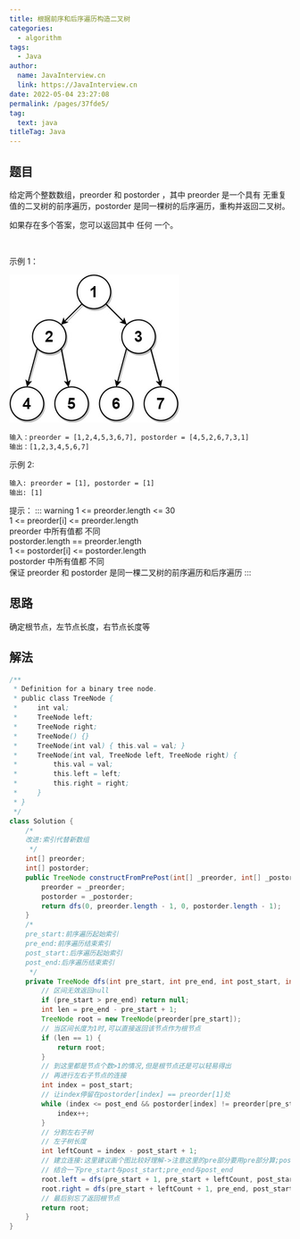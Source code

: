 ```yaml
---
title: 根据前序和后序遍历构造二叉树
categories: 
  - algorithm
tags: 
  - Java
author: 
  name: JavaInterview.cn
  link: https://JavaInterview.cn
date: 2022-05-04 23:27:08
permalink: /pages/37fde5/
tag: 
  text: java
titleTag: Java
---
```



## 题目
给定两个整数数组，preorder 和 postorder ，其中 preorder 是一个具有 无重复 值的二叉树的前序遍历，postorder 是同一棵树的后序遍历，重构并返回二叉树。

如果存在多个答案，您可以返回其中 任何 一个。

 

示例 1：


![](/media/pictures/leetcode/lc-prepost.jpeg)


    输入：preorder = [1,2,4,5,3,6,7], postorder = [4,5,2,6,7,3,1]
    输出：[1,2,3,4,5,6,7]
    
示例 2:

    输入: preorder = [1], postorder = [1]
    输出: [1]

提示：
::: warning
1 <= preorder.length <= 30\
1 <= preorder[i] <= preorder.length\
preorder 中所有值都 不同\
postorder.length == preorder.length\
1 <= postorder[i] <= postorder.length\
postorder 中所有值都 不同\
保证 preorder 和 postorder 是同一棵二叉树的前序遍历和后序遍历
:::




## 思路

确定根节点，左节点长度，右节点长度等

## 解法
```java
/**
 * Definition for a binary tree node.
 * public class TreeNode {
 *     int val;
 *     TreeNode left;
 *     TreeNode right;
 *     TreeNode() {}
 *     TreeNode(int val) { this.val = val; }
 *     TreeNode(int val, TreeNode left, TreeNode right) {
 *         this.val = val;
 *         this.left = left;
 *         this.right = right;
 *     }
 * }
 */
class Solution {
    /*
    改进:索引代替新数组
     */
    int[] preorder;
    int[] postorder;
    public TreeNode constructFromPrePost(int[] _preorder, int[] _postorder) {
        preorder = _preorder;
        postorder = _postorder;
        return dfs(0, preorder.length - 1, 0, postorder.length - 1);
    }
    /*
    pre_start:前序遍历起始索引
    pre_end:前序遍历结束索引
    post_start:后序遍历起始索引
    post_end:后序遍历结束索引
     */
    private TreeNode dfs(int pre_start, int pre_end, int post_start, int post_end) {
        // 区间无效返回null
        if (pre_start > pre_end) return null;
        int len = pre_end - pre_start + 1;
        TreeNode root = new TreeNode(preorder[pre_start]);
        // 当区间长度为1时,可以直接返回该节点作为根节点
        if (len == 1) {
            return root;
        }
        // 到这里都是节点个数>1的情况,但是根节点还是可以轻易得出
        // 再进行左右子节点的连接
        int index = post_start;
        // 让index停留在postorder[index] == preorder[1]处
        while (index <= post_end && postorder[index] != preorder[pre_start + 1]) {
            index++;
        }
        // 分割左右子树
        // 左子树长度
        int leftCount = index - post_start + 1;
        // 建立连接:这里建议画个图比较好理解->注意这里的pre部分要用pre部分算;post部分要用post部分算
        // 结合一下pre_start与post_start;pre_end与post_end
        root.left = dfs(pre_start + 1, pre_start + leftCount, post_start, post_start + leftCount - 1);  // 左子树前序遍历区间始末索引与后序遍历区间始末索引
        root.right = dfs(pre_start + leftCount + 1, pre_end, post_start + leftCount, post_end - 1); // 右子树前序遍历区间始末索引与后序遍历区间始末索引
        // 最后别忘了返回根节点
        return root;
    }
}

```